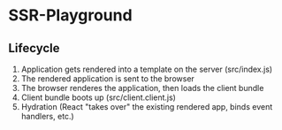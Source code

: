# SSR-Playground

## Lifecycle

1. Application gets rendered into a template on the server (src/index.js)
2. The rendered application is sent to the browser
3. The browser renderes the application, then loads the client bundle
4. Client bundle boots up (src/client.client.js)
5. Hydration (React "takes over" the existing rendered app, binds event handlers, etc.)
